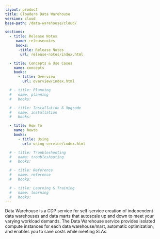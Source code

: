 ```yaml
---
layout: product
title: Cloudera Data Warehouse
version: cloud
base-path: /data-warehouse/cloud/

sections:
  - title: Release Notes
     name: releasenotes
     books:
      -title: Release Notes
       url: release-notes/index.html

  - title: Concepts & Use Cases
    name: concepts
    books:
      - title: Overview
        url: overview/index.html

  # - title: Planning
  #   name: planning
  #   books:

  # - title: Installation & Upgrade
  #   name: installation
  #   books:

  - title: How To
    name: howto
    books:
      - title: Using
        url: using-service/index.html

  # - title: Troubleshooting
  #   name: troubleshooting
  #   books:

  # - title: Reference
  #   name: reference
  #   books:

  # - title: Learning & Training
  #   name: learning
  #   books:
---
```

Data Warehouse is a CDP service for self-service creation of independent
data warehouses and data marts that autoscale up and down to meet your
varying workload demands. The Data Warehouse service provides isolated
compute instances for each data warehouse/mart, automatic optimization,
and enables you to save costs while meeting SLAs.
